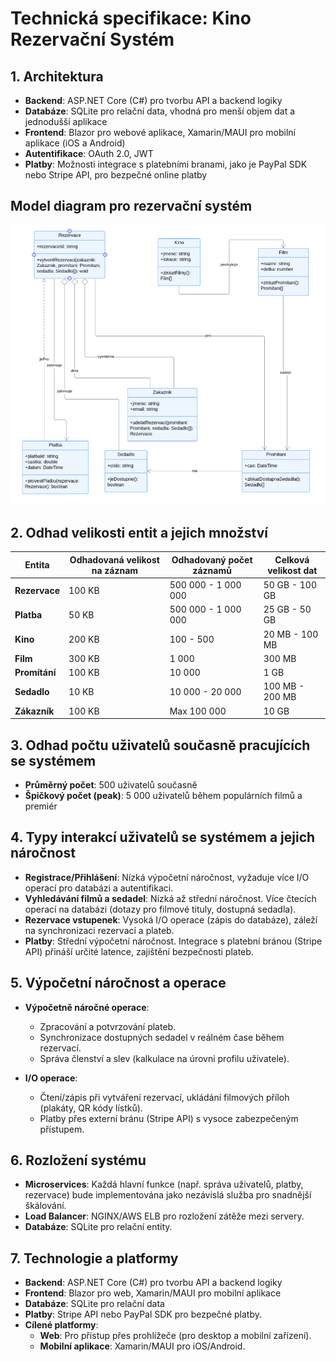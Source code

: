 # Technická specifikace: Kino Rezervační Systém

## 1. Architektura
- **Backend**: ASP.NET Core (C#) pro tvorbu API a backend logiky
- **Databáze**: SQLite pro relační data, vhodná pro menší objem dat a jednodušší aplikace
- **Frontend**: Blazor pro webové aplikace, Xamarin/MAUI pro mobilní aplikace (iOS a Android)
- **Autentifikace**: OAuth 2.0, JWT
- **Platby**: Možnosti integrace s platebními branami, jako je PayPal SDK nebo Stripe API, pro bezpečné online platby

## Model diagram pro rezervační systém
![Diagram rezervačního systému](model_diagram.png)

## 2. Odhad velikosti entit a jejich množství

| **Entita**       | **Odhadovaná velikost na záznam** | **Odhadovaný počet záznamů** | **Celková velikost dat** |
|------------------|-----------------------------------|------------------------------|--------------------------|
| **Rezervace**    | 100 KB                            | 500 000 - 1 000 000         | 50 GB - 100 GB           |
| **Platba**       | 50 KB                             | 500 000 - 1 000 000         | 25 GB - 50 GB            |
| **Kino**         | 200 KB                            | 100 - 500                   | 20 MB - 100 MB           |
| **Film**         | 300 KB                            | 1 000                       | 300 MB                   |
| **Promítání**    | 100 KB                            | 10 000                      | 1 GB                     |
| **Sedadlo**      | 10 KB                             | 10 000 - 20 000             | 100 MB - 200 MB          |
| **Zákazník**     | 100 KB                            | Max 100 000                 | 10 GB                    |

## 3. Odhad počtu uživatelů současně pracujících se systémem
- **Průměrný počet**: 500 uživatelů současně
- **Špičkový počet (peak)**: 5 000 uživatelů během populárních filmů a premiér

## 4. Typy interakcí uživatelů se systémem a jejich náročnost
- **Registrace/Přihlášení**: Nízká výpočetní náročnost, vyžaduje více I/O operací pro databázi a autentifikaci.
- **Vyhledávání filmů a sedadel**: Nízká až střední náročnost. Více čtecích operací na databázi (dotazy pro filmové tituly, dostupná sedadla).
- **Rezervace vstupenek**: Vysoká I/O operace (zápis do databáze), záleží na synchronizaci rezervací a plateb.
- **Platby**: Střední výpočetní náročnost. Integrace s platební bránou (Stripe API) přináší určité latence, zajištění bezpečnosti plateb.

## 5. Výpočetní náročnost a operace
- **Výpočetně náročné operace**: 
  - Zpracování a potvrzování plateb.
  - Synchronizace dostupných sedadel v reálném čase během rezervací.
  - Správa členství a slev (kalkulace na úrovni profilu uživatele).
  
- **I/O operace**: 
  - Čtení/zápis při vytváření rezervací, ukládání filmových příloh (plakáty, QR kódy lístků).
  - Platby přes externí bránu (Stripe API) s vysoce zabezpečeným přístupem.

## 6. Rozložení systému
- **Microservices**: Každá hlavní funkce (např. správa uživatelů, platby, rezervace) bude implementována jako nezávislá služba pro snadnější škálování.
- **Load Balancer**: NGINX/AWS ELB pro rozložení zátěže mezi servery.
- **Databáze**: SQLite pro relační entity.

## 7. Technologie a platformy
- **Backend**: ASP.NET Core (C#) pro tvorbu API a backend logiky
- **Frontend**: Blazor pro web, Xamarin/MAUI pro mobilní aplikace
- **Databáze**: SQLite pro relační data
- **Platby**: Stripe API nebo PayPal SDK pro bezpečné platby.
- **Cílené platformy**: 
  - **Web**: Pro přístup přes prohlížeče (pro desktop a mobilní zařízení).
  - **Mobilní aplikace**: Xamarin/MAUI pro iOS/Android.
